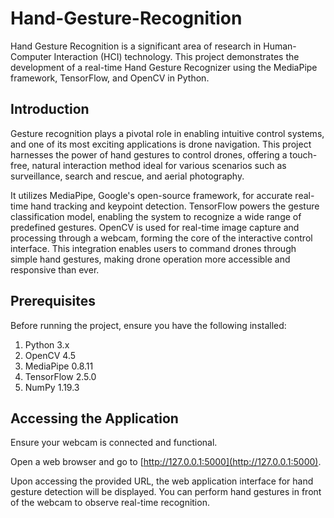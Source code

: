 # Hand-Gesture-Recognition

Hand Gesture Recognition is a significant area of research in Human-Computer Interaction (HCI) technology. This project demonstrates the development of a real-time Hand Gesture Recognizer using the MediaPipe framework, TensorFlow, and OpenCV in Python.

## Introduction

Gesture recognition plays a pivotal role in enabling intuitive control systems, and one of its most exciting applications is drone navigation. This project harnesses the power of hand gestures to control drones, offering a touch-free, natural interaction method ideal for various scenarios such as surveillance, search and rescue, and aerial photography.

It utilizes MediaPipe, Google's open-source framework, for accurate real-time hand tracking and keypoint detection. TensorFlow powers the gesture classification model, enabling the system to recognize a wide range of predefined gestures. OpenCV is used for real-time image capture and processing through a webcam, forming the core of the interactive control interface. This integration enables users to command drones through simple hand gestures, making drone operation more accessible and responsive than ever.

## Prerequisites

Before running the project, ensure you have the following installed:
1. Python 3.x
2. OpenCV 4.5
3. MediaPipe 0.8.11
4. TensorFlow 2.5.0
5. NumPy 1.19.3

## Accessing the Application

Ensure your webcam is connected and functional.

Open a web browser and go to [http://127.0.0.1:5000](http://127.0.0.1:5000).

Upon accessing the provided URL, the web application interface for hand gesture detection will be displayed. You can perform hand gestures in front of the webcam to observe real-time recognition.
